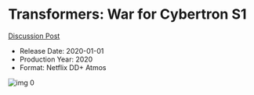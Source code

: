# Transformers: War for Cybertron S1

[Discussion Post](https://www.avsforum.com/threads/bass-eq-for-filtered-movies.2995212/post-60015743)

* Release Date: 2020-01-01
* Production Year: 2020
* Format: Netflix DD+ Atmos

![img 0](https://i.imgur.com/IipE23S.jpg)

